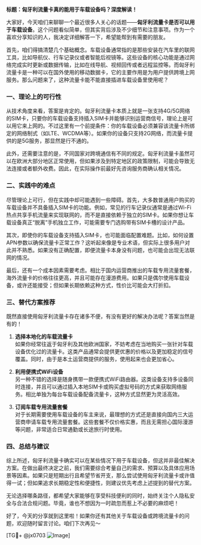 **标题：匈牙利流量卡真的能用于车载设备吗？深度解读！**

大家好，今天咱们来聊聊一个最近很多人关心的话题——**匈牙利流量卡是否可以用于车载设备**。这个问题看似简单，但其实背后涉及不少细节和注意事项。作为一个喜欢分享知识的人，我决定详细解答一下，希望能帮到有需要的朋友。

首先，咱们得搞清楚几个基础概念。车载设备通常指的是那些安装在汽车里的联网工具，比如导航仪、行车记录仪或者智能后视镜等。这些设备的核心功能是通过网络完成实时更新或数据传输，比如在线导航、视频回传或者远程监控等。而匈牙利流量卡是一种可以在国外使用的移动数据卡，它的主要作用是为用户提供跨境上网服务。那么问题来了，这种流量卡能不能直接插进车载设备里使用呢？

### 一、理论上的可行性

从技术角度来看，答案是肯定的。匈牙利流量卡本质上就是一张支持4G/5G网络的SIM卡，只要你的车载设备支持插入SIM卡并能够识别运营商信号，理论上是可以用它来上网的。不过这里有一个前提条件：你的车载设备必须兼容该流量卡所绑定的网络制式（如LTE、WCDMA等）。如果你的设备只支持2G网络，而流量卡提供的是5G服务，那显然是行不通的。

此外，还需要注意的是，不同国家对跨境通信有不同的规定。匈牙利流量卡虽然可以在欧洲大部分地区正常使用，但如果涉及到特定地区的政策限制，可能会导致无法连接或者额外收费。因此，在实际操作前最好先咨询服务商确认相关情况。

### 二、实践中的难点

尽管理论上可行，但在实践中却可能遇到一些障碍。首先，大多数普通用户购买的车载设备并不具备插入SIM卡的功能。例如，常见的行车记录仪通常是通过Wi-Fi热点共享手机流量来实现联网的，而不是直接依赖于独立的SIM卡。如果你想让车载设备真正“脱离”手机独立工作，可能需要专门选购带有SIM卡槽的设计产品。

其次，即使你的车载设备支持插入SIM卡，也可能面临配置难题。比如，如何设置APN参数以确保流量卡正常工作？这听起来像是专业术语，但实际上很多用户对此并不熟悉。如果没有正确配置，即便流量卡本身没有问题，也可能会出现无法联网的情况。

最后，还有一个成本因素需要考虑。相比于国内运营商推出的车载专用流量套餐，海外流量卡的价格往往更高，并且可能存在漫游费用。如果只是偶尔使用车载设备，或许还能接受；但如果长期依赖这种方式，性价比可能会大打折扣。

### 三、替代方案推荐

既然直接使用匈牙利流量卡存在诸多不便，有没有更好的解决办法呢？答案当然是有的！

1. **选择本地化的车载流量卡**  
   如果你经常往返于匈牙利及其他欧洲国家，不妨考虑在当地购买一张针对车载设备优化过的流量卡。这类产品通常会提供更优惠的价格以及更加稳定的信号覆盖。同时，由于是本土运营商提供的服务，使用起来也会更加省心。

2. **利用便携式WiFi设备**  
   另一种不错的选择是随身携带一款便携式WiFi路由器。这类设备支持多设备同时连接，并且可以通过插入本地SIM卡或购买虚拟号码的方式来获取网络服务。相比单独为每台车载设备配备流量卡，这种方式显然更为灵活高效。

3. **订阅车载专用流量套餐**  
   对于长期需要使用车载设备的车主来说，最理想的方式还是直接向国内三大运营商申请车载专用流量套餐。这些套餐不仅价格实惠，而且无需担心国际漫游等问题，非常适合日常通勤或长途旅行时使用。

### 四、总结与建议

综上所述，匈牙利流量卡确实可以在某些情况下用于车载设备，但这并非最佳解决方案。在做出最终决定之前，我们需要综合考量自己的需求、预算以及具体应用场景等因素。如果只是短期出行且希望节省开支，那么尝试使用匈牙利流量卡或许值得一试；但如果追求长期稳定性和便捷性，则建议优先考虑上述提到的替代方案。

无论选择哪条路径，都希望大家能够在享受科技便利的同时，始终关注个人隐私安全与合法合规问题。毕竟，谁也不想因为一时疏忽而惹上不必要的麻烦吧！

好了，今天的分享就到这里啦！如果你还有其他关于车载设备或跨境流量卡的问题，欢迎随时留言讨论。咱们下次再见～

[TG💪+ @jx0703 ![Image](https://github.com/user-attachments/assets/dbca1d08-cadb-493c-b0ec-ad6f7a83f270)]